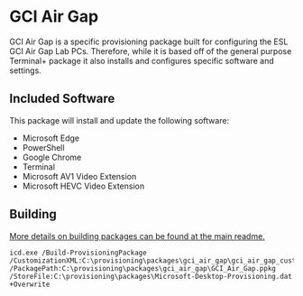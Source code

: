 # GCI Air Gap

GCI Air Gap is a specific provisioning package built for configuring the ESL GCI Air Gap Lab PCs.
Therefore, while it is based off of the general purpose Terminal+ package it also installs and
configures specific software and settings.

## Included Software

This package will install and update the following software:

* Microsoft Edge
* PowerShell
* Google Chrome
* Terminal
* Microsoft AV1 Video Extension
* Microsoft HEVC Video Extension

## Building

[More details on building packages can be found at the main readme.](../../README.md#building--installing-provisioning-packages)

```
icd.exe /Build-ProvisioningPackage /CustomizationXML:C:\provisioning\packages\gci_air_gap\gci_air_gap_customizations.xml /PackagePath:C:\provisioning\packages\gci_air_gap\GCI_Air_Gap.ppkg /StoreFile:C:\provisioning\packages\Microsoft-Desktop-Provisioning.dat +Overwrite
```